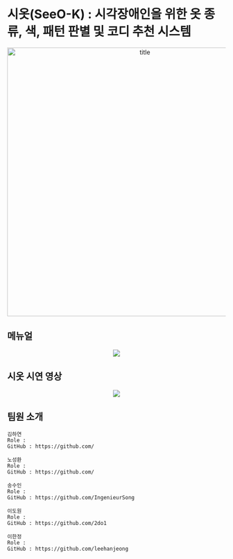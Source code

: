 # 시옷(SeeO-K) : 시각장애인을 위한 옷 종류, 색, 패턴 판별 및 코디 추천 시스템 
<p align="center">
  <img width="619" alt="title" src="https://user-images.githubusercontent.com/28584275/132673765-dd23f735-b06f-44d8-9cba-ac8441f7ff54.png">
</p>

## 메뉴얼
<p align="center">
  <a href="https://dowon-lee.gitbook.io/seeo-k2/" target="_blank">
    <img src="https://img.shields.io/badge/GitBook-project_doc-blue?&style=for-the-badge&logo=github" />
  </a>
</p>

## 시옷 시연 영상
<p align="center">
  <a href="https://www.youtube.com/watch?v=HJoyewyEHHY target="_blank">
    <img src="https://img.shields.io/badge/YouTube-team_video-red?&style=for-the-badge&logo=youtube" />
  </a>
</p>
                                                                                                    
## 팀원 소개


```
김하연
Role : 
GitHub : https://github.com/
```

```
노성환
Role :
GitHub : https://github.com/
```

```
송수인
Role :
GitHub : https://github.com/IngenieurSong
```

```
이도원
Role :
GitHub : https://github.com/2do1
```
                                                           
```
이한정
Role : 
GitHub : https://github.com/leehanjeong
```
